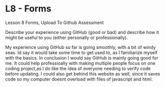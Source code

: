 # L8 - Forms
 Lesson 8 Forms, Upload To Github Assessment

Describe your experience using GitHub (good or bad) and describe how it might be useful to you (either personally or professionally).

My experience using GitHub so far is going smoothly, with a bit of windy seas. Id say it would take some time to get used to, as I familiarize myself with the basics. In conclusion I would say GitHub is mainly going good for me. It could help professioally with making multiple people focus on one coding project,as I do like the idea of everyone needing to verify code before updating. I could also get behind this website as well, since it saves code so my computer doesnt overload with files of javascript and html.
